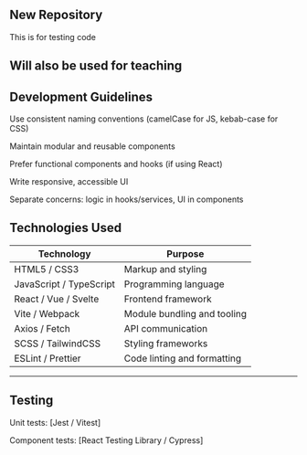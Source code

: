 ## New Repository
This is for testing code
## Will also be used for teaching
## Development Guidelines
Use consistent naming conventions (camelCase for JS, kebab-case for CSS)

Maintain modular and reusable components

Prefer functional components and hooks (if using React)

Write responsive, accessible UI

Separate concerns: logic in hooks/services, UI in components

## Technologies Used
|Technology|	Purpose|
|-------|-------|
|HTML5 / CSS3	|Markup and styling|
|JavaScript / TypeScript|	Programming language|
|React / Vue / Svelte|	Frontend framework|
|Vite / Webpack|	Module bundling and tooling|
|Axios / Fetch	|API communication|
|SCSS / TailwindCSS|	Styling frameworks|
|ESLint / Prettier	|Code linting and formatting|

---
## Testing

Unit tests: [Jest / Vitest]

Component tests: [React Testing Library / Cypress]
